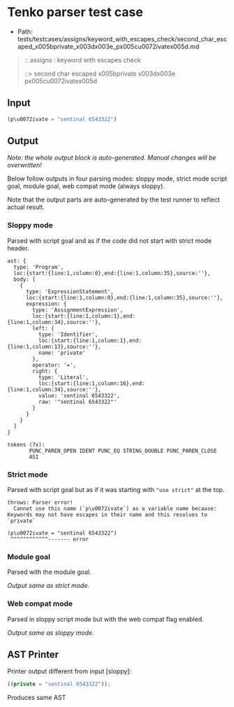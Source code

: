 # Tenko parser test case

- Path: tests/testcases/assigns/keyword_with_escapes_check/second_char_escaped_x005bprivate_x003dx003e_px005cu0072ivatex005d.md

> :: assigns : keyword with escapes check
>
> ::> second char escaped x005bprivate x003dx003e px005cu0072ivatex005d

## Input

`````js
(p\u0072ivate = "sentinal 6543322")
`````

## Output

_Note: the whole output block is auto-generated. Manual changes will be overwritten!_

Below follow outputs in four parsing modes: sloppy mode, strict mode script goal, module goal, web compat mode (always sloppy).

Note that the output parts are auto-generated by the test runner to reflect actual result.

### Sloppy mode

Parsed with script goal and as if the code did not start with strict mode header.

`````
ast: {
  type: 'Program',
  loc:{start:{line:1,column:0},end:{line:1,column:35},source:''},
  body: [
    {
      type: 'ExpressionStatement',
      loc:{start:{line:1,column:0},end:{line:1,column:35},source:''},
      expression: {
        type: 'AssignmentExpression',
        loc:{start:{line:1,column:1},end:{line:1,column:34},source:''},
        left: {
          type: 'Identifier',
          loc:{start:{line:1,column:1},end:{line:1,column:13},source:''},
          name: 'private'
        },
        operator: '=',
        right: {
          type: 'Literal',
          loc:{start:{line:1,column:16},end:{line:1,column:34},source:''},
          value: 'sentinal 6543322',
          raw: '"sentinal 6543322"'
        }
      }
    }
  ]
}

tokens (7x):
       PUNC_PAREN_OPEN IDENT PUNC_EQ STRING_DOUBLE PUNC_PAREN_CLOSE
       ASI
`````

### Strict mode

Parsed with script goal but as if it was starting with `"use strict"` at the top.

`````
throws: Parser error!
  Cannot use this name (`p\u0072ivate`) as a variable name because: Keywords may not have escapes in their name and this resolves to `private`

(p\u0072ivate = "sentinal 6543322")
 ^^^^^^^^^^^^------- error
`````


### Module goal

Parsed with the module goal.

_Output same as strict mode._

### Web compat mode

Parsed in sloppy script mode but with the web compat flag enabled.

_Output same as sloppy mode._

## AST Printer

Printer output different from input [sloppy]:

````js
((private = "sentinal 6543322"));
````

Produces same AST
